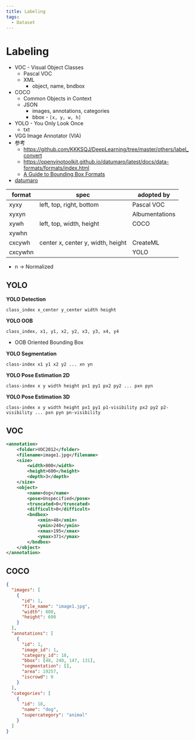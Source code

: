 ```yaml
---
title: Labeling
tags:
  - Dataset
---
```


# Labeling

- VOC - Visual Object Classes
  - Pascal VOC
  - XML
    - object, name, bndbox
- COCO
  - Common Objects in Context
  - JSON
    - images, annotations, categories
    - bbox - `[x, y, w, h]`
- YOLO - You Only Look Once
  - txt
- VGG Image Annotator (VIA)
- 参考
  - https://github.com/KKKSQJ/DeepLearning/tree/master/others/label_convert
  - https://openvinotoolkit.github.io/datumaro/latest/docs/data-formats/formats/index.html
  - [A Guide to Bounding Box Formats](https://dragoneye.ai/blog/a-guide-to-bounding-box-formats)
- [datumaro](./datumaro.md)

| format  | spec                              | adopted by     |
| ------- | --------------------------------- | -------------- |
| xyxy    | left, top, right, bottom          | Pascal VOC     |
| xyxyn   |                                   | Albumentations |
| xywh    | left, top, width, height          | COCO           |
| xywhn   |                                   |                |
| cxcywh  | center x, center y, width, height | CreateML       |
| cxcywhn |                                   | YOLO           |

- n -> Normalized

## YOLO

**YOLO Detection**

```
class_index x_center y_center width height
```

**YOLO OOB**

```
class_index, x1, y1, x2, y2, x3, y3, x4, y4
```

- OOB Oriented Bounding Box

**YOLO Segmentation**

```
class-index x1 y1 x2 y2 ... xn yn
```

**YOLO Pose Estimation 2D**

```
class-index x y width height px1 py1 px2 py2 ... pxn pyn
```

**YOLO Pose Estimation 3D**

```
class-index x y width height px1 py1 p1-visibility px2 py2 p2-visibility ... pxn pyn pn-visibility
```

## VOC

```xml
<annotation>
    <folder>VOC2012</folder>
    <filename>image1.jpg</filename>
    <size>
        <width>800</width>
        <height>600</height>
        <depth>3</depth>
    </size>
    <object>
        <name>dog</name>
        <pose>Unspecified</pose>
        <truncated>0</truncated>
        <difficult>0</difficult>
        <bndbox>
            <xmin>48</xmin>
            <ymin>240</ymin>
            <xmax>195</xmax>
            <ymax>371</ymax>
        </bndbox>
    </object>
</annotation>

```

## COCO

```json
{
  "images": [
    {
      "id": 1,
      "file_name": "image1.jpg",
      "width": 800,
      "height": 600
    }
  ],
  "annotations": [
    {
      "id": 1,
      "image_id": 1,
      "category_id": 18,
      "bbox": [48, 240, 147, 131],
      "segmentation": [],
      "area": 19257,
      "iscrowd": 0
    }
  ],
  "categories": [
    {
      "id": 18,
      "name": "dog",
      "supercategory": "animal"
    }
  ]
}
```
